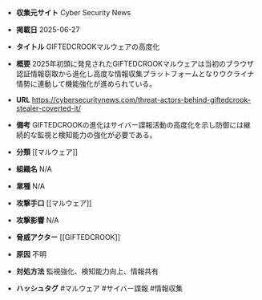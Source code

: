 - **収集元サイト**
Cyber Security News

- **掲載日**
2025-06-27

- **タイトル**
GIFTEDCROOKマルウェアの高度化

- **概要**
2025年初頭に発見されたGIFTEDCROOKマルウェアは当初のブラウザ認証情報窃取から進化し高度な情報収集プラットフォームとなりウクライナ情勢に連動して機能強化が進められている。

- **URL**
https://cybersecuritynews.com/threat-actors-behind-giftedcrook-stealer-coverted-it/

- **備考**
GIFTEDCROOKの進化はサイバー諜報活動の高度化を示し防御には継続的な監視と検知能力の強化が必要である。

- **分類**
[[マルウェア]]

- **組織名**
N/A

- **業種**
N/A

- **攻撃手口**
[[マルウェア]]

- **攻撃影響**
N/A

- **脅威アクター**
[[GIFTEDCROOK]]

- **原因**
不明

- **対処方法**
監視強化、検知能力向上、情報共有

- **ハッシュタグ**
#マルウェア #サイバー諜報 #情報収集
